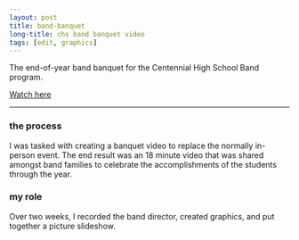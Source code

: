 ```yaml
---
layout: post
title: band-banquet
long-title: chs band banquet video
tags: [edit, graphics]
---
```

The end-of-year band banquet for the Centennial High School Band program.

[Watch here](https://youtu.be/VXjvXE2Jr5E)

<hr class="in-content">

### the process
I was tasked with creating a banquet video to replace the normally in-person event. The end result was an 18 minute video that was shared amongst band families to celebrate the accomplishments of the students through the year.

### my role
Over two weeks, I recorded the band director, created graphics, and put together a picture slideshow.